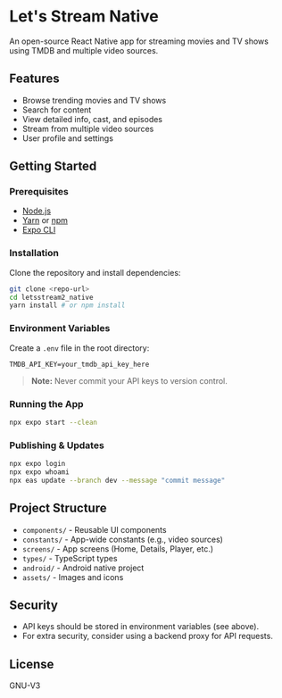 # Let's Stream Native

An open-source React Native app for streaming movies and TV shows using TMDB and multiple video sources.

## Features
- Browse trending movies and TV shows
- Search for content
- View detailed info, cast, and episodes
- Stream from multiple video sources
- User profile and settings

## Getting Started

### Prerequisites
- [Node.js](https://nodejs.org/)
- [Yarn](https://yarnpkg.com/) or [npm](https://www.npmjs.com/)
- [Expo CLI](https://docs.expo.dev/get-started/installation/)

### Installation
Clone the repository and install dependencies:

```bash
git clone <repo-url>
cd letsstream2_native
yarn install # or npm install
```

### Environment Variables
Create a `.env` file in the root directory:

```env
TMDB_API_KEY=your_tmdb_api_key_here
```

> **Note:** Never commit your API keys to version control.

### Running the App

```bash
npx expo start --clean
```

### Publishing & Updates

```bash
npx expo login
npx expo whoami
npx eas update --branch dev --message "commit message"
```

## Project Structure

- `components/` - Reusable UI components
- `constants/` - App-wide constants (e.g., video sources)
- `screens/` - App screens (Home, Details, Player, etc.)
- `types/` - TypeScript types
- `android/` - Android native project
- `assets/` - Images and icons

## Security
- API keys should be stored in environment variables (see above).
- For extra security, consider using a backend proxy for API requests.

## License

GNU-V3
